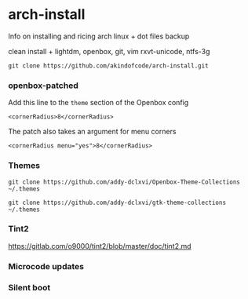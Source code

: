 # arch-install

Info on installing and ricing arch linux + dot files backup

clean install + lightdm, openbox, git, vim rxvt-unicode, ntfs-3g

`git clone https://github.com/akindofcode/arch-install.git`

### openbox-patched

Add this line to the `theme` section of the Openbox config

`<cornerRadius>8</cornerRadius>`

The patch also takes an argument for menu corners

`<cornerRadius menu="yes">8</cornerRadius>`

### Themes

`git clone https://github.com/addy-dclxvi/Openbox-Theme-Collections ~/.themes`

`git clone https://github.com/addy-dclxvi/gtk-theme-collections ~/.themes`

### Tint2

https://gitlab.com/o9000/tint2/blob/master/doc/tint2.md

### Microcode updates

### Silent boot
